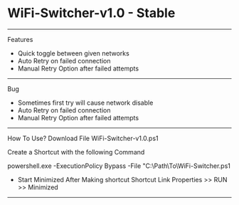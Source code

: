 # WiFi-Switcher-v1.0 - Stable
--------------------------------
Features
- Quick toggle between given networks
- Auto Retry on failed connection
- Manual Retry Option after failed attempts
--------------------------------
Bug
- Sometimes first try will cause network disable
- Auto Retry on failed connection
- Manual Retry Option after failed attempts
--------------------------------
How To Use?
Download File WiFi-Switcher-v1.0.ps1

Create a Shortcut with the following Command

powershell.exe -ExecutionPolicy Bypass -File "C:\Path\To\WiFi-Switcher.ps1

- Start Minimized
After Making shortcut
Shortcut Link Properties >> RUN >> Minimized
--------------------------------
